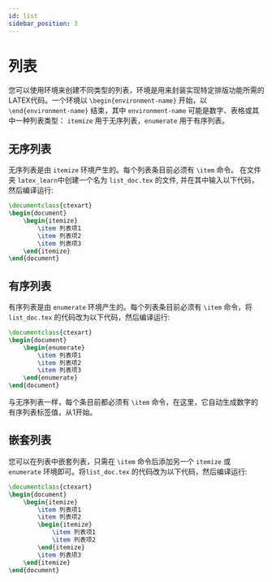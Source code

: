 ```yaml
---
id: list
sidebar_position: 3
---
```


# 列表

您可以使用环境来创建不同类型的列表，环境是用来封装实现特定排版功能所需的LATEX代码。一个环境以 `\begin{environment-name}` 开始，以 `\end{environment-name}` 结束，其中 `environment-name` 可能是数字、表格或其中一种列表类型： `itemize` 用于无序列表，`enumerate` 用于有序列表。

## 无序列表

无序列表是由 `itemize` 环境产生的。每个列表条目前必须有 `\item` 命令。
在文件夹 `latex_learn`中创建一个名为 `list_doc.tex` 的文件, 并在其中输入以下代码，然后编译运行:

```latex
\documentclass{ctexart}
\begin{document}
    \begin{itemize}
        \item 列表项1
        \item 列表项2
        \item 列表项3
    \end{itemize}
\end{document}
```
## 有序列表
有序列表是由 `enumerate` 环境产生的。每个列表条目前必须有 `\item` 命令，将`list_doc.tex` 的代码改为以下代码，然后编译运行:

```latex
\documentclass{ctexart}
\begin{document}
    \begin{enumerate}
        \item 列表项1
        \item 列表项2
        \item 列表项3
    \end{enumerate}
\end{document}
```

与无序列表一样，每个条目前都必须有 `\item` 命令，在这里，它自动生成数字的有序列表标签值，从1开始。

## 嵌套列表

您可以在列表中嵌套列表，只需在 `\item` 命令后添加另一个 `itemize` 或 `enumerate` 环境即可。将`list_doc.tex` 的代码改为以下代码，然后编译运行:

```latex
\documentclass{ctexart}
\begin{document}
    \begin{itemize}
        \item 列表项1
        \item 列表项2
        \begin{itemize}
            \item 列表项1
            \item 列表项2
        \end{itemize}
        \item 列表项3
    \end{itemize}
\end{document}
```





